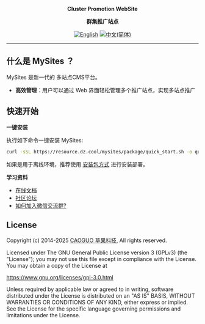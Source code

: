 <p align="center"><b>Cluster Promotion WebSite</b></p>
<p align="center"><b>群集推广站点</b></p>


<p align="center">
  <a href="/README.md"><img alt="English" src="https://img.shields.io/badge/English-d9d9d9"></a>
  <a href="/docs/README.zh-Hans.md"><img alt="中文(简体)" src="https://img.shields.io/badge/中文(简体)-d9d9d9"></a>
</p>


------------------------------
## 什么是 MySites ？

MySites 是新一代的 多站点CMS平台。

- **高效管理**：用户可以通过 Web 界面轻松管理多个推广站点，实现多站点推广

## 快速开始

**一键安装**

执行如下命令一键安装 MySites:

```sh
curl -sSL https://resource.dz.cool/mysites/package/quick_start.sh -o quick_start.sh && sudo bash quick_start.sh
```

如果是用于离线环境，推荐使用 [安装包方式](https://dz.cool/docs/installation/package_installation/) 进行安装部署。

**学习资料**

- [在线文档](https://dz.cools/docs/)
- [社区论坛](https://bbs.caoguo.com)
- [如何加入微信交流群?](https://bbs.caoguo.com)



## License

Copyright (c) 2014-2025 [CAOGUO 草果科技](https://caoguo.com/), All rights reserved.

Licensed under The GNU General Public License version 3 (GPLv3)  (the "License"); you may not use this file except in compliance with the License. You may obtain a copy of the License at

<https://www.gnu.org/licenses/gpl-3.0.html>

Unless required by applicable law or agreed to in writing, software distributed under the License is distributed on an "AS IS" BASIS, WITHOUT WARRANTIES OR CONDITIONS OF ANY KIND, either express or implied. See the License for the specific language governing permissions and limitations under the License.